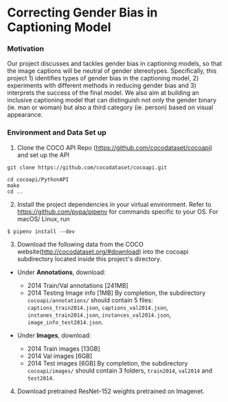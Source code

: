 # Correcting Gender Bias in Captioning Model

### Motivation
Our project discusses and tackles gender bias in captioning models, so that the image captions will be neutral of gender stereotypes. Specifically, this project 1) identifies types of gender bias in the captioning model, 2) experiments with different methods in reducing gender bias and 3) interprets the success of the final model. We also aim at building an inclusive captioning model that can distinguish not only the gender binary (ie. man or woman) but also a third category (ie. person) based on visual appearance.

### Environment and Data Set up
1. Clone the COCO API Repo (https://github.com/cocodataset/cocoapi) and set up the API
```
git clone https://github.com/cocodataset/cocoapi.git

cd cocoapi/PythonAPI
make
cd ..
```
2. Install the project dependencies in your virtual environment. Refer to https://github.com/pypa/pipenv for commands specific to your OS. For macOS/ Linux, run
```
$ pipenv install --dev
```
3. Download the following data from the COCO website(http://cocodataset.org/#download) into the cocoapi subdirectory located inside this project's directory.

- Under **Annotations**, download:
  - 2014 Train/Val annotations [241MB]
  - 2014 Testing Image info [1MB]
  By completion, the subdirectory `cocoapi/annotations/` should contain 5 files: `captions_train2014.json`, `captions_val2014.json`, `instanes_train2014.json`, `instances_val2014.json`, `image_info_test2014.json`.

- Under **Images**, download:
  - 2014 Train images [13GB]
  - 2014 Val images [6GB]
  - 2014 Test images [6GB]
  By completion, the subdirectory `cocoapi/images/` should contain 3 folders, `train2014`, `val2014` and `test2014`.

4. Download pretrained ResNet-152 weights pretrained on Imagenet.
